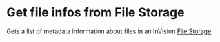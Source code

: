 # Get file infos from File Storage

Gets a list of metadata information about files in an InVision [File Storage](/articles/invision/docs/filestorage.md).